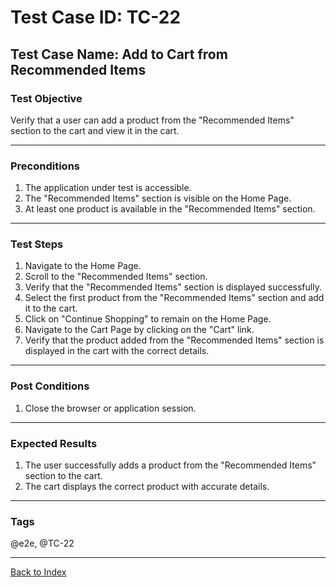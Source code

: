 # Test Case ID: TC-22

## Test Case Name: Add to Cart from Recommended Items

### Test Objective

Verify that a user can add a product from the "Recommended Items" section to the cart and view it in the cart.

---

### Preconditions

1. The application under test is accessible.
2. The "Recommended Items" section is visible on the Home Page.
3. At least one product is available in the "Recommended Items" section.

---

### Test Steps

1. Navigate to the Home Page.
2. Scroll to the "Recommended Items" section.
3. Verify that the "Recommended Items" section is displayed successfully.
4. Select the first product from the "Recommended Items" section and add it to the cart.
5. Click on "Continue Shopping" to remain on the Home Page.
6. Navigate to the Cart Page by clicking on the "Cart" link.
7. Verify that the product added from the "Recommended Items" section is displayed in the cart with the correct details.

---

### Post Conditions

1. Close the browser or application session.

---

### Expected Results

1. The user successfully adds a product from the "Recommended Items" section to the cart.
2. The cart displays the correct product with accurate details.

---

### Tags

@e2e, @TC-22

---

[Back to Index](test-case-index.md)
